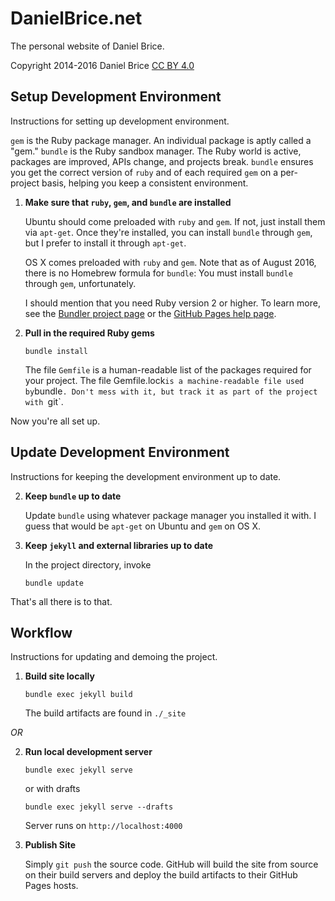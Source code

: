 # DanielBrice.net

The personal website of Daniel Brice.

Copyright 2014-2016 Daniel Brice [CC BY 4.0][1]

## Setup Development Environment

Instructions for setting up development environment.

`gem` is the Ruby package manager. An individual package is aptly called a "gem." `bundle` is the Ruby sandbox manager. The Ruby world is active, packages are improved, APIs change, and projects break. `bundle` ensures you get the correct version of `ruby` and of each required `gem` on a per-project basis, helping you keep a consistent environment.

1.  **Make sure that `ruby`, `gem`, and `bundle` are installed**

    Ubuntu should come preloaded with `ruby` and `gem`. If not, just install them via `apt-get`. Once they're installed, you can install `bundle` through `gem`, but I prefer to install it through `apt-get`.

    OS X comes preloaded with `ruby` and `gem`. Note that as of August 2016, there is no Homebrew formula for `bundle`: You must install `bundle` through `gem`, unfortunately.

    I should mention that you need Ruby version 2 or higher. To learn more, see the [Bundler project page][2] or the [GitHub Pages help page][3].

2.  **Pull in the required Ruby gems**

    ```
    bundle install
    ```

    The file `Gemfile` is a human-readable list of the packages required for your project. The file Gemfile.lock` is a machine-readable file used by `bundle`. Don't mess with it, but track it as part of the project with `git`.

Now you're all set up.

## Update Development Environment

Instructions for keeping the development environment up to date.

2.  **Keep `bundle` up to date**

    Update `bundle` using whatever package manager you installed it with. I guess that would be `apt-get` on Ubuntu and `gem` on OS X.

1.  **Keep `jekyll` and external libraries up to date**

    In the project directory, invoke

    ```
    bundle update
    ```

That's all there is to that.

## Workflow

Instructions for updating and demoing the project.

1.  **Build site locally**

    ```
    bundle exec jekyll build
    ```

    The build artifacts are found in `./_site`

*OR*

2.  **Run local development server**

    ```
    bundle exec jekyll serve
    ```

    or with drafts

    ```
    bundle exec jekyll serve --drafts
    ```

    Server runs on `http://localhost:4000`

3.  **Publish Site**

    Simply `git push` the source code. GitHub will build the site from source on their build servers and deploy the build artifacts to their GitHub Pages hosts.

  [1]: http://creativecommons.org/licenses/by/4.0/
  [2]: http://http://bundler.io/
  [3]: http://help.github.com/articles/using-jekyll-as-a-static-site-generator-with-github-pages/
